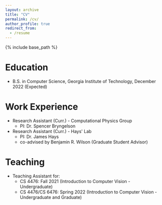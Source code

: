 ```yaml
---
layout: archive
title: "CV"
permalink: /cv/
author_profile: true
redirect_from:
  - /resume
---
```


{% include base_path %}

Education
======
* B.S. in Computer Science, Georgia Institute of Technology, December 2022 (Expected)

Work Experience
======
* Research Assistant (Curr.) - Computational Physics Group
  * PI: Dr. Spencer Bryngelson
* Research Assistant (Curr.) - Hays' Lab
  * PI: Dr. James Hays
  * co-advised by Benjamin R. Wilson (Graduate Student Advisor)
  
Teaching
======
* Teaching Assistant for:
  * CS 4476: Fall 2021 (Introduction to Computer Vision - Undergraduate)
  * CS 4476/CS 6476: Spring 2022 (Introduction to Computer Vision - Undergraduate and Graduate)
  
